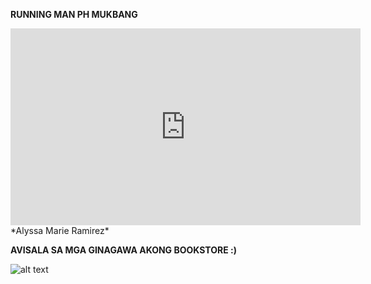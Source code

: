 **RUNNING MAN PH MUKBANG**
<iframe width="560" height="315" src="https://www.youtube.com/embed/q5KuTjzverQ" title="YouTube video player" frameborder="0" allow="accelerometer; autoplay; clipboard-write; encrypted-media; gyroscope; picture-in-picture; web-share" allowfullscreen></iframe>
*Alyssa Marie Ramirez*

**AVISALA SA MGA GINAGAWA AKONG BOOKSTORE :)**

![alt text](https://img.wattpad.com/044b82f4b5eb0f0c896d2136e5ffb3d113be5d6b/68747470733a2f2f73332e616d617a6f6e6177732e636f6d2f776174747061642d6d656469612d736572766963652f53746f7279496d6167652f4f42307a7a50336b4e4a697551513d3d2d3235352e313465373366343634353832313530383938313236313338343538302e6a7067?s=fit&w=720&h=720.jpg)
